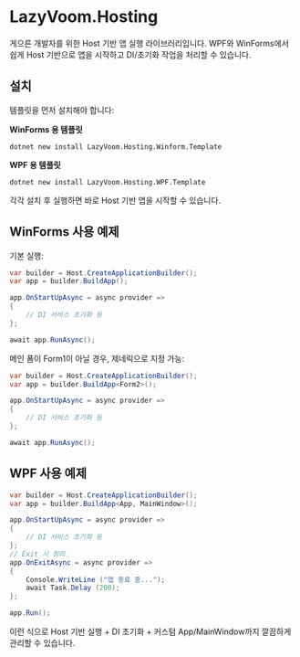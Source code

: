 # LazyVoom.Hosting

게으른 개발자를 위한 Host 기반 앱 실행 라이브러리입니다.
WPF와 WinForms에서 쉽게 Host 기반으로 앱을 시작하고 DI/초기화 작업을 처리할 수 있습니다.

## 설치

템플릿을 먼저 설치해야 합니다:

**WinForms 용 템플릿**
```
dotnet new install LazyVoom.Hosting.Winform.Template
```

**WPF 용 템플릿**
```
dotnet new install LazyVoom.Hosting.WPF.Template
```

각각 설치 후 실행하면 바로 Host 기반 앱을 시작할 수 있습니다.


## WinForms 사용 예제

기본 실행:
```csharp
var builder = Host.CreateApplicationBuilder();
var app = builder.BuildApp();

app.OnStartUpAsync = async provider =>
{
    // DI 서비스 초기화 등
};

await app.RunAsync();
```

메인 폼이 Form1이 아닐 경우, 제네릭으로 지정 가능:
```csharp
var builder = Host.CreateApplicationBuilder();
var app = builder.BuildApp<Form2>();

app.OnStartUpAsync = async provider =>
{
    // DI 서비스 초기화 등
};

await app.RunAsync();
```
## WPF 사용 예제
```csharp
var builder = Host.CreateApplicationBuilder();
var app = builder.BuildApp<App, MainWindow>();

app.OnStartUpAsync = async provider =>
{
    // DI 서비스 초기화 등
};
// Exit 시 정리
app.OnExitAsync = async provider =>
{
    Console.WriteLine ("앱 종료 중...");
    await Task.Delay (200);
};

app.Run();
```


이런 식으로 Host 기반 실행 + DI 초기화 + 커스텀 App/MainWindow까지 깔끔하게 관리할 수 있습니다.
